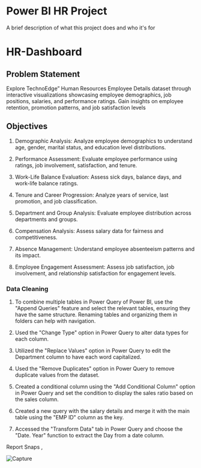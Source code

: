 
# Power BI HR Project

A brief description of what this project does and who it's for

# HR-Dashboard


## Problem Statement

Explore TechnoEdge” Human Resources Employee Details dataset through interactive visualizations showcasing employee demographics, job positions, salaries, and performance ratings. Gain insights on employee retention, promotion patterns, and job satisfaction levels

## Objectives

1) Demographic Analysis: Analyze employee demographics to understand age, gender, marital status, and education level distributions.

2) Performance Assessment: Evaluate employee performance using ratings, job involvement, satisfaction, and tenure.

3) Work-Life Balance Evaluation: Assess sick days, balance days, and work-life balance ratings.

4) Tenure and Career Progression: Analyze years of service, last promotion, and job classification.

5) Department and Group Analysis: Evaluate employee distribution across departments and groups.

6) Compensation Analysis: Assess salary data for fairness and competitiveness.

7) Absence Management: Understand employee absenteeism patterns and its impact.

8) Employee Engagement Assessment: Assess job satisfaction, job involvement, and relationship satisfaction for engagement levels.



### Data Cleaning

1) To combine multiple tables in Power Query of Power BI, use the "Append Queries" feature and select the relevant tables, ensuring they have the same structure. Renaming tables and organizing them in folders can help with navigation.

2) Used the "Change Type" option in Power Query to alter data types for each column.

3) Utilized the "Replace Values" option in Power Query to edit the Department column to have each word capitalized.

4) Used the "Remove Duplicates" option in Power Query to remove duplicate values from the dataset.

5) Created a conditional column using the "Add Conditional Column" option in Power Query and set the condition to display the sales ratio based on the sales column.

6) Created a new query with the salary details and merge it with the main table using the "EMP ID" column as the key.

7) Accessed the "Transform Data" tab in Power Query and choose the "Date. Year" function to extract the Day from a date column.


        
Report Snaps ,

![Capture](https://github.com/Sagarbhar/POWER-BI-HR-2-PROJECT/assets/168229258/eb3c8805-1d09-4053-9333-46c90d526c76)
